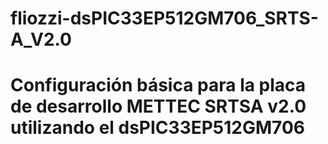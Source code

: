 # fliozzi-dsPIC33EP512GM706_SRTS-A_V2.0
# Configuración básica para la placa de desarrollo METTEC SRTSA v2.0 utilizando el dsPIC33EP512GM706
